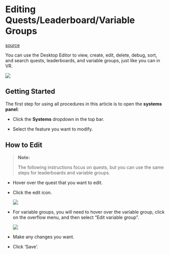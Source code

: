 # Editing Quests/Leaderboard/Variable Groups

[source](https://developers.meta.com/horizon-worlds/learn/documentation/desktop-editor/quests-leaderboards-and-variable-groups/editing-quests-leaderboard-variable-groups)

You can use the Desktop Editor to view, create, edit, delete, debug, sort, and search quests, leaderboards, and variable groups, just like you can in VR.

![](https://scontent.flba1-1.fna.fbcdn.net/v/t39.2365-6/452598145_512511041286852_7094806518633680766_n.png?_nc_cat=103&ccb=1-7&_nc_sid=e280be&_nc_ohc=u7YRyGj_mWYQ7kNvwFbCZkt&_nc_oc=AdlQLTmlZJjhvIAmMXlBXE5pRyCOQIMfvjxlpuIWQcxnkvMXDfvgVU8uMM7x_NPGrR0&_nc_zt=14&_nc_ht=scontent.flba1-1.fna&_nc_gid=hEPJE6jmb4fqoMW2UP6kCg&oh=00_AfRjmUUF0FKKCHaxmUsz8Jvpu9_3gwgS3TR8-Ieh1e3PtQ&oe=689B9D96)

## Getting Started

The first step for using all procedures in this article is to open the **systems panel**:

*   Click the **Systems** dropdown in the top bar.

*   Select the feature you want to modify.

## How to Edit

> **Note:**
> 
>  The following instructions focus on quests, but you can use the same steps for leaderboards and variable groups.

*   Hover over the quest that you want to edit.

*   Click the edit icon. 
    
    ![](https://scontent.flba1-1.fna.fbcdn.net/v/t39.2365-6/452653143_512511034620186_5486663686874101702_n.png?_nc_cat=105&ccb=1-7&_nc_sid=e280be&_nc_ohc=IUJOapQLDBIQ7kNvwHN_vI0&_nc_oc=AdlBcAPP6ix1m65v1xi_UjyAMJ-xnljC0Pn84ez_fb3rFuYgJmPAEhpjEFyQJQKAjOg&_nc_zt=14&_nc_ht=scontent.flba1-1.fna&_nc_gid=hEPJE6jmb4fqoMW2UP6kCg&oh=00_AfSH4tXDke6x1TuJYOzuRxgDeSl49f79nFnGKk7pRF6KEQ&oe=689BAD3F) 

*   For variable groups, you will need to hover over the variable group, click on the overflow menu, and then select “Edit variable group”. 
    
    ![](https://scontent.flba1-1.fna.fbcdn.net/v/t39.2365-6/452587720_512511037953519_5965662815128967740_n.png?_nc_cat=100&ccb=1-7&_nc_sid=e280be&_nc_ohc=R19QqaXW_2wQ7kNvwEXuMzn&_nc_oc=AdnhUyrR-ZXAwQ5wD8uo3XNWLZlv-yg1anGAGlJ3MM5k_TgjWnprzmAi55K7WY57XVU&_nc_zt=14&_nc_ht=scontent.flba1-1.fna&_nc_gid=hEPJE6jmb4fqoMW2UP6kCg&oh=00_AfS9nxn7qLDXoyiZhjOo9gc9mTXVOgDQ0ffd-lRn0kZWew&oe=689BA942) 

*   Make any changes you want.

*   Click ‘Save’.

 

 

 

 

 

 

 

 

 

 

 

 

 

 

 

 

 

 

 

 

 

 

 

 

 

 

 

 

 

 

 

 

 

 

 

 

 

 

 

 

 

 

 

 

 

 

 